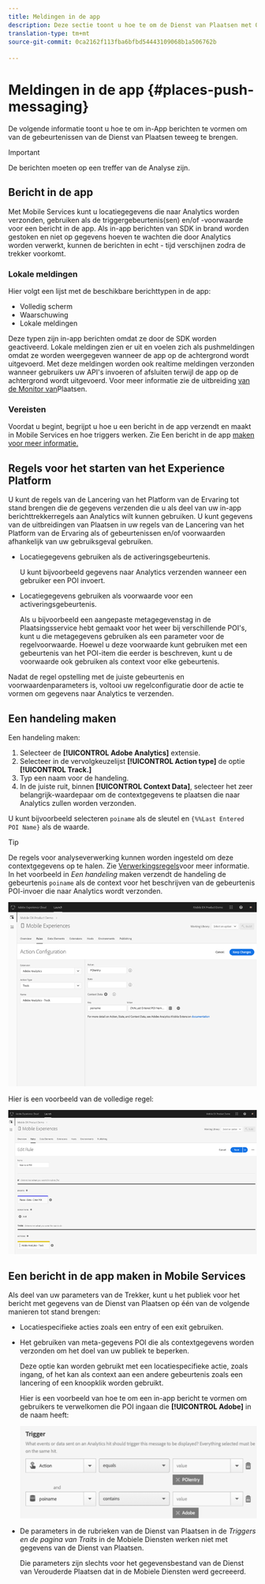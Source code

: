```yaml
---
title: Meldingen in de app
description: Deze sectie toont u hoe te om de Dienst van Plaatsen met Overseinen in-App te gebruiken.
translation-type: tm+mt
source-git-commit: 0ca2162f113fba6bfbd54443109068b1a506762b

---
```



# Meldingen in de app {#places-push-messaging}

De volgende informatie toont u hoe te om in-App berichten te vormen om van de gebeurtenissen van de Dienst van Plaatsen teweeg te brengen.

>[!IMPORTANT]
>
>De berichten moeten op een treffer van de Analyse zijn.

## Bericht in de app

Met Mobile Services kunt u locatiegegevens die naar Analytics worden verzonden, gebruiken als de triggergebeurtenis(sen) en/of -voorwaarde voor een bericht in de app. Als in-app berichten van SDK in brand worden gestoken en niet op gegevens hoeven te wachten die door Analytics worden verwerkt, kunnen de berichten in echt - tijd verschijnen zodra de trekker voorkomt.

### Lokale meldingen

Hier volgt een lijst met de beschikbare berichttypen in de app:

* Volledig scherm
* Waarschuwing
* Lokale meldingen

Deze typen zijn in-app berichten omdat ze door de SDK worden geactiveerd. Lokale meldingen zien er uit en voelen zich als pushmeldingen omdat ze worden weergegeven wanneer de app op de achtergrond wordt uitgevoerd. Met deze meldingen worden ook realtime meldingen verzonden wanneer gebruikers uw API&#39;s invoeren of afsluiten terwijl de app op de achtergrond wordt uitgevoerd. Voor meer informatie zie de uitbreiding [van de Monitor van](/help/places-ext-aep-sdks/places-monitor-extension/places-monitor-extension.md)Plaatsen.

### Vereisten

Voordat u begint, begrijpt u hoe u een bericht in de app verzendt en maakt in Mobile Services en hoe triggers werken. Zie Een bericht in de app [maken voor meer informatie.](https://docs.adobe.com/content/help/en/mobile-services/using/messaging-ug/inapp-messages/t-in-app-message.html)

## Regels voor het starten van het Experience Platform

U kunt de regels van de Lancering van het Platform van de Ervaring tot stand brengen die de gegevens verzenden die u als deel van uw in-app berichttrekkerregels aan Analytics wilt kunnen gebruiken. U kunt gegevens van de uitbreidingen van Plaatsen in uw regels van de Lancering van het Platform van de Ervaring als of gebeurtenissen en/of voorwaarden afhankelijk van uw gebruiksgeval gebruiken.

* Locatiegegevens gebruiken als de activeringsgebeurtenis.

   U kunt bijvoorbeeld gegevens naar Analytics verzenden wanneer een gebruiker een POI invoert.

* Locatiegegevens gebruiken als voorwaarde voor een activeringsgebeurtenis.

   Als u bijvoorbeeld een aangepaste metagegevenstag in de Plaatsingsservice hebt gemaakt voor het weer bij verschillende POI&#39;s, kunt u die metagegevens gebruiken als een parameter voor de regelvoorwaarde. Hoewel u deze voorwaarde kunt gebruiken met een gebeurtenis van het POI-item die eerder is beschreven, kunt u de voorwaarde ook gebruiken als context voor elke gebeurtenis.

Nadat de regel opstelling met de juiste gebeurtenis en voorwaardenparameters is, voltooi uw regelconfiguratie door de actie te vormen om gegevens naar Analytics te verzenden.

## Een handeling maken

Een handeling maken:

1. Selecteer de **[!UICONTROL Adobe Analytics]** extensie.
1. Selecteer in de vervolgkeuzelijst **[!UICONTROL Action type]** de optie **[!UICONTROL Track.]**
1. Typ een naam voor de handeling.
1. In de juiste ruit, binnen **[!UICONTROL Context Data]**, selecteer het zeer belangrijk-waardepaar om de contextgegevens te plaatsen die naar Analytics zullen worden verzonden.

U kunt bijvoorbeeld selecteren `poiname` als de sleutel en `{%%Last Entered POI Name}` als de waarde.

>[!TIP]
>
>De regels voor analyseverwerking kunnen worden ingesteld om deze contextgegevens op te halen. Zie [Verwerkingsregels](https://docs.adobe.com/content/help/en/analytics/implementation/analytics-basics/ref-processing-rules.html)voor meer informatie. In het voorbeeld in *Een handeling* maken verzendt de handeling de gebeurtenis `poiname` als de context voor het beschrijven van de gebeurtenis POI-invoer die naar Analytics wordt verzonden.

![een handeling maken](/help/assets/configure-action.png)

Hier is een voorbeeld van de volledige regel:

![voltooide regel](/help/assets/create-a-rule.png)

## Een bericht in de app maken in Mobile Services

Als deel van uw parameters van de Trekker, kunt u het publiek voor het bericht met gegevens van de Dienst van Plaatsen op één van de volgende manieren tot stand brengen:

* Locatiespecifieke acties zoals een entry of een exit gebruiken.
* Het gebruiken van meta-gegevens POI die als contextgegevens worden verzonden om het doel van uw publiek te beperken.

   Deze optie kan worden gebruikt met een locatiespecifieke actie, zoals ingang, of het kan als context aan een andere gebeurtenis zoals een lancering of een knoopklik worden gebruikt.

   Hier is een voorbeeld van hoe te om een in-app bericht te vormen om gebruikers te verwelkomen die POI ingaan die **[!UICONTROL Adobe]** in de naam heeft:

   ![triggerparameters](/help/assets/trigger-parameters.png)

* De parameters in de rubrieken van de Dienst van Plaatsen in de *Triggers en de pagina van Traits* in de Mobiele Diensten werken niet met gegevens van de Dienst van Plaatsen.

   Die parameters zijn slechts voor het gegevensbestand van de Dienst van Verouderde Plaatsen dat in de Mobiele Diensten werd gecreeerd.